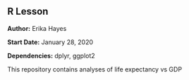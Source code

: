 ## R Lesson
**Author:** Erika Hayes

**Start Date:** January 28, 2020

**Dependencies:** dplyr, ggplot2

This repository contains analyses of life expectancy vs GDP
